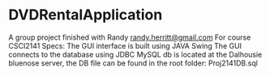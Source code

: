 # DVDRentalApplication
A group project finished with Randy randy.herritt@gmail.com 
For course CSCI2141 
Specs:
  The GUI interface is built using JAVA Swing
  The GUI connects to the database using JDBC
  MySQL db is located at the Dalhousie bluenose server, the DB file can be found in the root folder: Proj2141DB.sql
